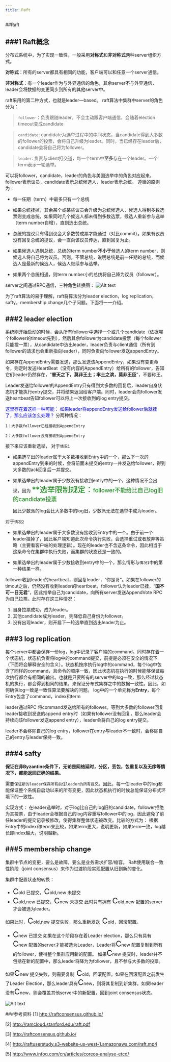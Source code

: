 ```yaml
---
title: Raft
---
```


##Raft

###1 Raft概念
----------------------------------------
分布式系统中，为了实现一致性，一般采用**对称式**和**非对称式**两种server组织方式。

**对称式**：所有的server都具有相同的功能，客户端可以和任意一个server通信。

**非对称式**：有一个leader作为与外界通信的角色，其余server不与外界通信，leader会将数据的变更同步到所有的其他server中。

raft采用的第二种方式，也就是leader—based。
raft算法中集群中server的角色分为：

>`follower`：负责跟随leader，不会主动跟客户端通信，会随着election timeout变成candidate

>`candidate`: candidate为选举过程中的中间状态，当candidate得到大多数的follower的投票，会将自己升级为leader。同时，当已经存在leader后，candidate会将自己将为follower。

>`leader`: 负责与client打交道，每一个term中**至多**存在一个leader。一个term表示一轮选举。

可以将follower，candidate，leader的角色与美国选举中的角色对应起来。
follower表示议员，candidate表示总统候选人，leader表示总统。
遵循的原则为：
+ 每一任期（term）中最多只有一个总统

+ 如果总统挂掉，其余某个或某些议员会升级为总统候选人，候选人得到多数选票则变成总统，如果同时几个候选人都未得到多数选票，候选人重新参与选举（term number自增），直到选出总统。

+ 总统的提议只有得到议会大多数赞成票才能通过（对比commit）。如果有议员没有回复总统的提议，会一直向该议员传达，直到回复为止。

+ 如果候选人遇到总统，总统的term number**不小于**候选人的term number，则候选人将自己将为议员。否则，不管总统，说明总统是前一任期的总统，而候选人是最新的候选人，候选人继续参与选举。

+ 如果两个总统相遇，则term number小的总统将自己降为议员（follower）。

server之间通过RPC通信，三种角色转换图：
![Alt text](https://github.com/hongbing/hongbing.github.io/tree/master/_site/images/raftrole.png)


为了raft算法的易于理解，raft将算法分为leader election，log replication，safty，membership change几个子问题。下面将一一介绍。

###2 **leader election**
------------------------------------
系统刚开始启动的时候，会从所有follower中选择一个或几个candidate（依据哪个follower的timeout先到），然后其余follower为candidate投票（每个follower只能投一票），从candidate中选出leader，leader负责与client通信（所有到follower的请求也会重新指向leader），同时负责向follower发送appendEntry。

如果存在AppendEntry需要发送，那么发送该AppendEntry，如果没有变更命令，则定时发送HeartBeat（没有内容的AppendEntry）给所有的follower，告知它们leader仍然存在，“**普天之下，莫非王土；率土之滨，莫非王臣**”，不要称王。

Leader发送给follower的AppendEntry只有得到大多数的回复后，leader自身状态机才能执行entry提交，并将结果返回给客户端。同时，leader会向follower发送heartbeat告知follower可以将上一次接收到的log entry提交。

<font color="blue">这里存在着这样一种可能：
如果leader将appendEntry发送给follower后就挂了，那么应该怎么处理？</font>
分两种情况：

`1：大多数follower已经接收到AppendEntry`

`2：大多数follower没有接收到AppendEntry`

接下来应该重新选举，
对于`情况1`
+ 如果选举出的leader属于大多数接收到Entry中的一个，那么下一次的appendEntry到来的时候，会将前面未提交的entry一并发送给follower，得到大多数的ack回复后一并提交。

+ 如果选举出的leader属于少数没有接收到entry中的一个，这种情况不会出现，因为
<font size="5" color="green">**选举限制规定：</font><font size="4" color="green">follower不能给比自己log旧的candidate投票</font>

	因此少数派的log会比大多数中的log旧，少数派无法在选举中成为leader。

对于`情况2`
+ 如果选举出的leader属于大多数没有接收到Entry中的一个。由于前一个leader挂掉了，因此客户端知道此次命令执行失败，会选择重试或者放弃等策略（主要看客户端的处理逻辑）。现在的leader也不含这条命令，因此相当于这条命令在集群中执行失败，而集群的状态还是一致的。

+  如果选举出的leader属于少数接收到entry中的一个，那么情形与`情况1`中的第一种结果一样。


follower收到leader的heartbeat，则回复leader，“你是哥”。如果在follower的timout之后，仍然没有收到leader的heartbeat，follower认为leader已挂，“**国不可一日无君**”，因此推举自己为candidate，向所有server发送AppendVote RPC为自己拉票。此时存在这三种情况：
1. 自身拉票成功，成为leader。
2. 其他candidate成为leader，则降低自己身份为follower。
3. 没有出现leader，则开启下一轮选举直到选出leader为止。




###3 **log replication**
---------------------------------
每个server中都会保存一份log，log中记录了客户端的command。同时存在着一个状态机，状态机负责将log中的command提交，前提是必须在安全的情况下（下面将会解释安全的含义）。状态机按序执行log中的command，每个log中包含了同样的command，且命令的顺序一致，因此状态机在执行的时候能够保证每次执行都会有相同的输出。也就是只要所有的server中的log一致，那么经过状态机的执行，都会得到相同的结果，来保证分布式集群之中的数据一致性。因此，如何确保log一致是一致性算法要解决的问题。
log中的一个单元称为**Entry**，每个Entry包含了command，index和term

leader通过RPC 将command发送给所有的follower。等到大多数的follower回复leader接收到发送的append entry时（如果有follower没有回复，那么leader会持续向该follower发送append entry），leader会将自己的log entry提交。

leader不会移除自己的log entry，follower在entry与leader不一致时，会移除自己的entry与leader保持一致。

###4 **safty**
------------------------------------------
**保证在非Byzantine条件下，无论是网络延时，分区，丢包，包重复以及无序等情况下，都能返回正确的结果。**

需要`保证新的leader保存所有前任leader的所有提交`。因此，每一任leader中的log都能保证整个系统自启动以来的所有变更，因此状态机执行的时候总能保证分布式环境下的一致性。

实现方式：
在leader选举时，对于log比自己的log旧的candidate，follower拒绝为其投票，由于leader会根据自己的log内容重写follower中的log，因此避免了前任leader的提交记录被修改，使得集群整体状态被改变。比较的方式为：
根据Entry中的index和term来比较，如果term更大，说明更新，如果term一致，log越长即index越大，说明越新。



###5 **membership change**
----------------------------------------
集群中节点的变更，要么是故障，要么是业务需求扩容/缩容。
Raft使用联合一致性阶段（joint consensus）来作为过渡阶段实现配置从旧到新的变化。


集群中配置状态的转换：
+ <font size="5"> C</font>old 已提交，<font size="5">C</font>old,new 未提交
+ <font size="5">C</font>old,new 已提交，<font size="5">C</font>new 未提交
 此时只有拥有 <font size="5">C</font>old,new 配置的server才会被选为leader。

 如果此时，<font size="5">C</font>old,new 提交失败，那么重新发送<font size="5"> C</font>old，回滚配置。

+ <font size="5">C</font>new 已提交 
 如果在这个阶段存在着Leader election，那么只有具有<font size="5">C</font>new 配置的server才能被选为Leader，Leader将<font size="5">C</font>new 配置复制到所有的follower，使得整个集群应用新的配置。
 如果<font size="5">C</font>new 提交时，leader并不包括在新的配置中，那么leader将降为为follower，且不参与大多数的投票。

 如果<font size="5">C</font>new  提交失败，则需要复制<font size="5"> C</font>old，回滚配置。如果在回滚配置之前发生了Leader Election，那么leader具有<font size="5">C</font>new，则将其复制到新集群。如果leader没有<font size="5">C</font>new，则会覆盖其他server中的新配置，回到joint consensus状态。
 
 ![Alt text](https://github.com/hongbing/hongbing.github.io/tree/master/_site/images/raft_config_change.png)
 

###参考资料
[1] http://raftconsensus.github.io/

[2] http://ramcloud.stanford.edu/raft.pdf

[3]  http://raftconsensus.github.io/

[4] http://raftuserstudy.s3-website-us-west-1.amazonaws.com/raft.mp4

[5] http://www.infoq.com/cn/articles/coreos-analyse-etcd/

